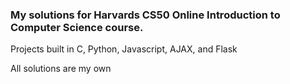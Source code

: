 <h3> My solutions for Harvards CS50 Online Introduction to Computer Science course. </h3>
<p> Projects built in C, Python, Javascript, AJAX, and Flask</p>
<p> All solutions are my own </p>
